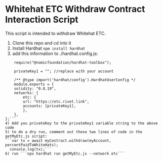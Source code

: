 # Whitehat ETC Withdraw Contract Interaction Script

This script is intended to withdraw Whitehat ETC. 

1) Clone this repo and cd into it
2) Install Hardhat ```npm install hardhat```
3) add this information to ./hardhat.config.js: 
```
    require("@nomicfoundation/hardhat-toolbox");

    privateKey1 = ""; //replace with your account

    /** @type import('hardhat/config').HardhatUserConfig */
    module.exports = {
    solidity: "0.8.19",
    networks: {
        etc: {
        url: "https://etc.rivet.link",
        accounts: [privateKey1],
        },
    },
};```
4) Add you privateKey to the privateKey1 variable string to the above code
5) to do a dry run, comment out these two lines of code in the getMyEtc.js script: 
```var tx = await myContract.withdraw(myAccount, percentPaidToWhiteHats);
  console.log(tx);```
6) run ```npx hardhat run getMyEtc.js --network etc```
